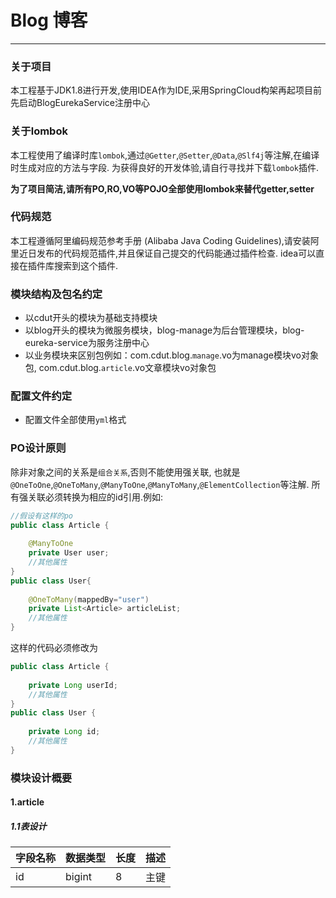 # Blog 博客

----

### 关于项目

本工程基于JDK1.8进行开发,使用IDEA作为IDE,采用SpringCloud构架再起项目前先启动BlogEurekaService注册中心

### 关于lombok

本工程使用了编译时库`lombok`,通过`@Getter`,`@Setter`,`@Data`,`@Slf4j`等注解,在编译时生成对应的方法与字段.
为获得良好的开发体验,请自行寻找并下载`lombok`插件.

<b>为了项目简洁,请所有PO,RO,VO等POJO全部使用lombok来替代getter,setter</b>

### 代码规范

本工程遵循阿里编码规范参考手册 (Alibaba Java Coding Guidelines),请安装阿里近日发布的代码规范插件,并且保证自己提交的代码能通过插件检查. 
idea可以直接在插件库搜索到这个插件.

### 模块结构及包名约定

- 以cdut开头的模块为基础支持模块
- 以blog开头的模块为微服务模块，blog-manage为后台管理模块，blog-eureka-service为服务注册中心
- 以业务模块来区别包例如：com.cdut.blog.`manage`.vo为manage模块vo对象包, 
com.cdut.blog.`article`.vo文章模块vo对象包
### 配置文件约定

- 配置文件全部使用`yml`格式 


### PO设计原则

除非对象之间的关系是`组合关系`,否则不能使用强关联,
也就是`@OneToOne`,`@OneToMany`,`@ManyToOne`,`@ManyToMany`,`@ElementCollection`等注解.
所有强关联必须转换为相应的id引用.例如:
```java
//假设有这样的po
public class Article {
    
	@ManyToOne
	private User user;
	//其他属性
}
public class User{
    
	@OneToMany(mappedBy="user")
	private List<Article> articleList;
	//其他属性
}
```
这样的代码必须修改为
```java
public class Article {
	
    private Long userId;
	//其他属性
}
public class User {
    
    private Long id;
	//其他属性
}
```
### 模块设计概要
#### 1.article
##### 1.1表设计
 | 字段名称 | 数据类型 | 长度 | 描述 |
 | ---- | --- | --- | --- |
 | id | bigint | 8 | 主键 |
 



